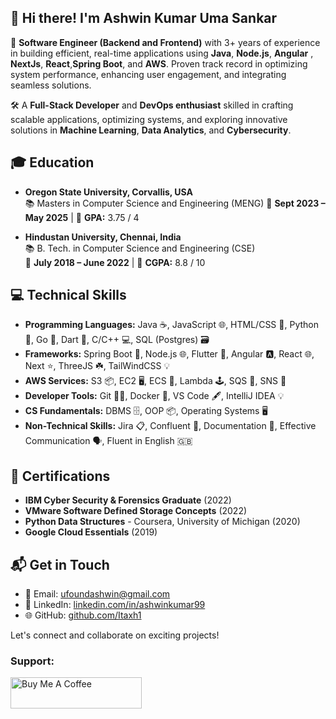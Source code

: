 
## 👋 Hi there! I'm Ashwin Kumar Uma Sankar  

🚀 **Software Engineer (Backend and Frontend)** with 3+ years of experience in building efficient, 
    real-time applications using **Java**, **Node.js**, **Angular** , **NextJs**, **React**,**Spring Boot**, and **AWS**. 
    Proven track record in optimizing system performance, enhancing user engagement, and integrating seamless solutions.
    
🛠️ A **Full-Stack Developer** and **DevOps enthusiast** skilled in crafting scalable applications,
     optimizing systems, and exploring innovative solutions in **Machine Learning**, **Data Analytics**, 
     and **Cybersecurity**.

## 🎓 Education

- **Oregon State University, Corvallis, USA**  
  📚 Masters in Computer Science and Engineering (MENG)
  📆 **Sept 2023 – May 2025** | 🎯 **GPA:** 3.75 / 4

- **Hindustan University, Chennai, India**  
  📚 B. Tech. in Computer Science and Engineering (CSE)  
  📆 **July 2018 – June 2022** | 🎯 **CGPA:** 8.8 / 10

## 💻 Technical Skills

- **Programming Languages:** Java ☕,  JavaScript 🌐, HTML/CSS 🎨, Python 🐍, Go 🐹, Dart 🎯, C/C++ 💻, SQL (Postgres) 🗃️
- **Frameworks:** Spring Boot 🌱, Node.js 🌐, Flutter 🦋, Angular 🅰️, React 🌐, Next ⭐️, ThreeJS ☘️, TailWindCSS 💡
- **AWS Services:** S3 📦, EC2 🖥️, ECS 🐳, Lambda 🕹️, SQS 📨, SNS 🔔
- **Developer Tools:** Git 🧑‍💻, Docker 🐋, VS Code 🖋️, IntelliJ IDEA 💡
- **CS Fundamentals:** DBMS 🗄️, OOP 📦, Operating Systems 🖥️
- **Non-Technical Skills:** Jira 📋, Confluent 💬, Documentation 📝, Effective Communication 🗣️, Fluent in English 🇬🇧

## 🎯 **Certifications**  
- **IBM Cyber Security & Forensics Graduate** (2022)  
- **VMware Software Defined Storage Concepts** (2022)  
- **Python Data Structures** - Coursera, University of Michigan (2020)  
- **Google Cloud Essentials** (2019)  



## 📬 **Get in Touch**  
- 📧 Email: [ufoundashwin@gmail.com](mailto:ufoundashwin@gmail.com)  
- 💼 LinkedIn: [linkedin.com/in/ashwinkumar99](https://linkedin.com/in/ashwinkumar99)  
- 🌐 GitHub: [github.com/Itaxh1](https://github.com/Itaxh1)  

Let's connect and collaborate on exciting projects!


<h3 align="left">Support:</h3>
<p>
  <a href="https://buymeacoffee.com/itaxh1"> 
    <img align="left" src="https://cdn.buymeacoffee.com/buttons/v2/default-red.png" alt="Buy Me A Coffee" height="50" width="210" />
  </a>
</p>

